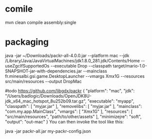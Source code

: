 # comile
mvn clean compile assembly:single

# packaging
java -jar ~/Downloads/packr-all-4.0.0.jar --platform mac --jdk /Library/Java/JavaVirtualMachines/jdk1.8.0_281.jdk/Contents/Home --useZgcIfSupportedOs --executable Drop --classpath target/mario-1.0-SNAPSHOT-jar-with-dependencies.jar --mainclass fr.minesalbi.gsi.game.DesktopLauncher  --vmargs Xmx1G --resources src/main/resources --output DropMac

#todo
https://github.com/libgdx/packr
{
    "platform": "mac",
    "jdk": "/Users/badlogic/Downloads/OpenJDK8U-jdk_x64_mac_hotspot_8u252b09.tar.gz",
    "executable": "myapp",
    "classpath": [
        "myjar.jar"
    ],
    "removelibs": [
        "myjar.jar"
    ],
    "mainclass": "com.my.app.MainClass",
    "vmargs": [
       "Xmx1G"
    ],
    "resources": [
        "src/main/resources",
        "path/to/other/assets"
    ],
    "minimizejre": "soft",
    "output": "out-mac"
}
You can then invoke the tool like this:

java -jar packr-all.jar my-packr-config.json
